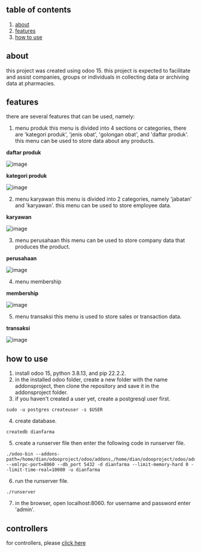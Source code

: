 ## table of contents
1. [about](#about)
2. [features](#features)
3. [how to use](#how-to-use)

## about
this project was created using odoo 15. this project is expected to facilitate and assist companies, groups or individuals in collecting data or archiving data at pharmacies. 

## features
there are several features that can be used, namely:
1. menu produk
this menu is divided into 4 sections or categories, there are 'kategori produk', 'jenis obat', 'golongan obat', and 'daftar produk'. this menu can be used to store data about any products. 

**daftar produk**

![image](https://user-images.githubusercontent.com/82097499/190166637-86159516-3940-4342-b185-7bc8da22328b.png)

**kategori produk**

![image](https://user-images.githubusercontent.com/82097499/190169608-511565c1-7edc-4ec7-8f61-2adf7ade5821.png)

2. menu karyawan
this menu is divided into 2 categories, namely 'jabatan' and 'karyawan'. this menu can be used to store employee data.

**karyawan**

![image](https://user-images.githubusercontent.com/82097499/190170821-5627cc37-ca29-4436-a501-ebc5bc5b5758.png)

3. menu perusahaan
this menu can be used to store company data that produces the product.

**perusahaan**

![image](https://user-images.githubusercontent.com/82097499/190171571-559f5415-bcf9-47b8-8043-178f9ced6b90.png)

4. menu membership

**membership**

![image](https://user-images.githubusercontent.com/82097499/190172094-ac68742e-3f10-480e-a6c1-e6f29b80702d.png)

5. menu transaksi
this menu is used to store sales or transaction data.

**transaksi**

![image](https://user-images.githubusercontent.com/82097499/190172249-165578ae-c91d-4930-972a-c7eba46f3063.png)

## how to use
1. install odoo 15, python 3.8.13, and pip 22.2.2.
2. in the installed odoo folder, create a new folder with the name addonsproject, then clone the repository and save it in the addonsproject folder.
3. if you haven't created a user yet, create a postgresql user first.
```
sudo -u postgres createuser -s $USER
```
4. create database.
```
createdb dianfarma
```
5. create a runserver file then enter the following code in runserver file.
```
./odoo-bin --addons-path=/home/dian/odooproject/odoo/addons,/home/dian/odooproject/odoo/addonsproject --xmlrpc-port=8060 --db_port 5432 -d dianfarma --limit-memory-hard 0 --limit-time-real=10000 -u dianfarma
```
6. run the runserver file.
```
./runserver
```
7. in the browser, open localhost:8060. for username and password enter 'admin'.

## controllers
for controllers, please [click here](dianfarma/README.md)
